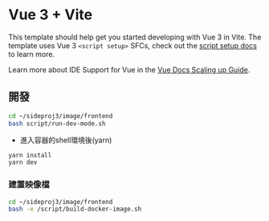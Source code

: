 # Vue 3 + Vite

This template should help get you started developing with Vue 3 in Vite. The
template uses Vue 3 `<script setup>` SFCs, check out the
[script setup docs](https://v3.vuejs.org/api/sfc-script-setup.html#sfc-script-setup)
to learn more.

Learn more about IDE Support for Vue in the
[Vue Docs Scaling up Guide](https://vuejs.org/guide/scaling-up/tooling.html#ide-support).

## 開發

```bash
cd ~/sideproj3/image/frontend 
bash script/run-dev-mode.sh
```

- 進入容器的shell環境後(yarn)

```bash
yarn install
yarn dev
```

### 建置映像檔

```bash
cd ~/sideproj3/image/frontend
bash -e /script/build-docker-image.sh
```
